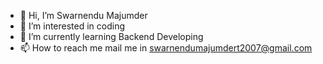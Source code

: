 - 👋 Hi, I’m Swarnendu Majumder
- 👀 I’m interested in coding
- 🌱 I’m currently learning Backend Developing
- 📫 How to reach me mail me in swarnendumajumdert2007@gmail.com

<!---
Swarnendu1234/Swarnendu1234 is a ✨ special ✨ repository because its `README.md` (this file) appears on your GitHub profile.
You can click the Preview link to take a look at your changes.
--->

